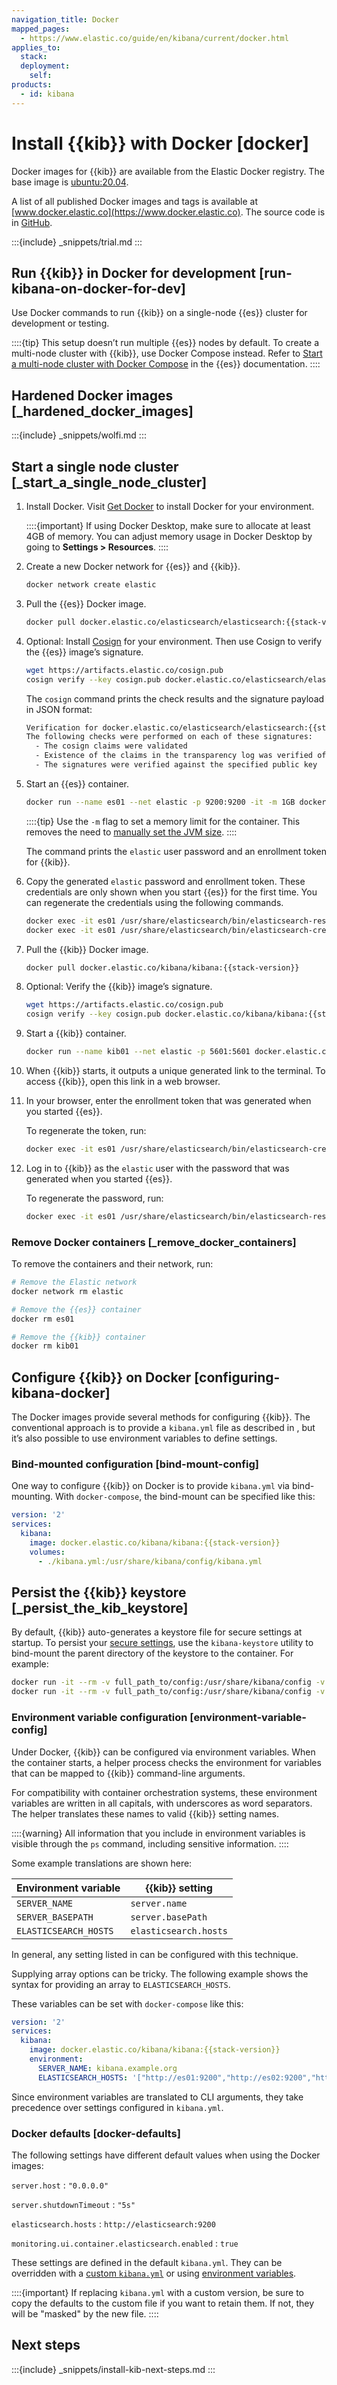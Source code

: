 ```yaml
---
navigation_title: Docker
mapped_pages:
  - https://www.elastic.co/guide/en/kibana/current/docker.html
applies_to:
  stack:
  deployment:
    self:
products:
  - id: kibana
---
```




# Install {{kib}} with Docker [docker]


Docker images for {{kib}} are available from the Elastic Docker registry. The base image is [ubuntu:20.04](https://hub.docker.com/_/ubuntu).

A list of all published Docker images and tags is available at [www.docker.elastic.co](https://www.docker.elastic.co). The source code is in [GitHub](https://github.com/elastic/dockerfiles/tree/master/kibana).

:::{include} _snippets/trial.md
:::

## Run {{kib}} in Docker for development [run-kibana-on-docker-for-dev]

Use Docker commands to run {{kib}} on a single-node {{es}} cluster for development or testing.

::::{tip}
This setup doesn’t run multiple {{es}} nodes by default. To create a multi-node cluster with {{kib}}, use Docker Compose instead. Refer to [Start a multi-node cluster with Docker Compose](/deploy-manage/deploy/self-managed/install-elasticsearch-docker-compose.md) in the {{es}} documentation.
::::


## Hardened Docker images [_hardened_docker_images]

:::{include} _snippets/wolfi.md
:::

## Start a single node cluster [_start_a_single_node_cluster]

1. Install Docker. Visit [Get Docker](https://docs.docker.com/get-docker/) to install Docker for your environment.

    ::::{important}
    If using Docker Desktop, make sure to allocate at least 4GB of memory. You can adjust memory usage in Docker Desktop by going to **Settings > Resources**.
    ::::

2. Create a new Docker network for {{es}} and {{kib}}.

    ```sh
    docker network create elastic
    ```

3. Pull the {{es}} Docker image.

    ```sh subs=true
    docker pull docker.elastic.co/elasticsearch/elasticsearch:{{stack-version}}
    ```

4. Optional: Install [Cosign](https://docs.sigstore.dev/system_config/installation/) for your environment. Then use Cosign to verify the {{es}} image’s signature.

    ```sh subs=true
    wget https://artifacts.elastic.co/cosign.pub
    cosign verify --key cosign.pub docker.elastic.co/elasticsearch/elasticsearch:{{stack-version}}
    ```

    The `cosign` command prints the check results and the signature payload in JSON format:

    ```sh subs=true
    Verification for docker.elastic.co/elasticsearch/elasticsearch:{{stack-version}} --
    The following checks were performed on each of these signatures:
      - The cosign claims were validated
      - Existence of the claims in the transparency log was verified offline
      - The signatures were verified against the specified public key
    ```

5. Start an {{es}} container.

    ```sh subs=true
    docker run --name es01 --net elastic -p 9200:9200 -it -m 1GB docker.elastic.co/elasticsearch/elasticsearch:{{stack-version}}
    ```

    ::::{tip}
    Use the `-m` flag to set a memory limit for the container. This removes the need to [manually set the JVM size](/deploy-manage/deploy/self-managed/install-elasticsearch-docker-prod.md#docker-set-heap-size).
    ::::


    The command prints the `elastic` user password and an enrollment token for {{kib}}.

6. Copy the generated `elastic` password and enrollment token. These credentials are only shown when you start {{es}} for the first time. You can regenerate the credentials using the following commands.

    ```sh
    docker exec -it es01 /usr/share/elasticsearch/bin/elasticsearch-reset-password -u elastic
    docker exec -it es01 /usr/share/elasticsearch/bin/elasticsearch-create-enrollment-token -s kibana
    ```

7. Pull the {{kib}} Docker image.

    ```sh subs=true
    docker pull docker.elastic.co/kibana/kibana:{{stack-version}}
    ```

8. Optional: Verify the {{kib}} image’s signature.

    ```sh subs=true
    wget https://artifacts.elastic.co/cosign.pub
    cosign verify --key cosign.pub docker.elastic.co/kibana/kibana:{{stack-version}}
    ```

9. Start a {{kib}} container.

    ```sh subs=true
    docker run --name kib01 --net elastic -p 5601:5601 docker.elastic.co/kibana/kibana:{{stack-version}}
    ```

10. When {{kib}} starts, it outputs a unique generated link to the terminal. To access {{kib}}, open this link in a web browser.
11. In your browser, enter the enrollment token that was generated when you started {{es}}.

    To regenerate the token, run:

    ```sh
    docker exec -it es01 /usr/share/elasticsearch/bin/elasticsearch-create-enrollment-token -s kibana
    ```

12. Log in to {{kib}} as the `elastic` user with the password that was generated when you started {{es}}.

    To regenerate the password, run:

    ```sh
    docker exec -it es01 /usr/share/elasticsearch/bin/elasticsearch-reset-password -u elastic
    ```

### Remove Docker containers [_remove_docker_containers]

To remove the containers and their network, run:

```sh subs=true
# Remove the Elastic network
docker network rm elastic

# Remove the {{es}} container
docker rm es01

# Remove the {{kib}} container
docker rm kib01
```


## Configure {{kib}} on Docker [configuring-kibana-docker]

The Docker images provide several methods for configuring {{kib}}. The conventional approach is to provide a `kibana.yml` file as described in [](configure-kibana.md), but it’s also possible to use environment variables to define settings.


### Bind-mounted configuration [bind-mount-config]

One way to configure {{kib}} on Docker is to provide `kibana.yml` via bind-mounting. With `docker-compose`, the bind-mount can be specified like this:

```yaml subs=true
version: '2'
services:
  kibana:
    image: docker.elastic.co/kibana/kibana:{{stack-version}}
    volumes:
      - ./kibana.yml:/usr/share/kibana/config/kibana.yml
```


## Persist the {{kib}} keystore [_persist_the_kib_keystore]

By default, {{kib}} auto-generates a keystore file for secure settings at startup. To persist your [secure settings](/deploy-manage/security/secure-settings.md), use the `kibana-keystore` utility to bind-mount the parent directory of the keystore to the container. For example:

```sh subs=true
docker run -it --rm -v full_path_to/config:/usr/share/kibana/config -v full_path_to/data:/usr/share/kibana/data docker.elastic.co/kibana/kibana:{{stack-version}} bin/kibana-keystore create
docker run -it --rm -v full_path_to/config:/usr/share/kibana/config -v full_path_to/data:/usr/share/kibana/data docker.elastic.co/kibana/kibana:{{stack-version}} bin/kibana-keystore add test_keystore_setting
```


### Environment variable configuration [environment-variable-config]

Under Docker, {{kib}} can be configured via environment variables. When the container starts, a helper process checks the environment for variables that can be mapped to {{kib}} command-line arguments.

For compatibility with container orchestration systems, these environment variables are written in all capitals, with underscores as word separators. The helper translates these names to valid {{kib}} setting names.

::::{warning}
All information that you include in environment variables is visible through the `ps` command, including sensitive information.
::::


Some example translations are shown here:

| Environment variable | {{kib}} setting |
| --- | --- |
| `SERVER_NAME` | `server.name` |
| `SERVER_BASEPATH` | `server.basePath`|
| `ELASTICSEARCH_HOSTS` | `elasticsearch.hosts` |

In general, any setting listed in [](configure-kibana.md) can be configured with this technique.

Supplying array options can be tricky. The following example shows the syntax for providing an array to `ELASTICSEARCH_HOSTS`.

These variables can be set with `docker-compose` like this:

```yaml subs=true
version: '2'
services:
  kibana:
    image: docker.elastic.co/kibana/kibana:{{stack-version}}
    environment:
      SERVER_NAME: kibana.example.org
      ELASTICSEARCH_HOSTS: '["http://es01:9200","http://es02:9200","http://es03:9200"]'
```

Since environment variables are translated to CLI arguments, they take precedence over settings configured in `kibana.yml`.


### Docker defaults [docker-defaults]

The following settings have different default values when using the Docker images:

`server.host`
:   `"0.0.0.0"`

`server.shutdownTimeout`
:   `"5s"`

`elasticsearch.hosts`
:   `http://elasticsearch:9200`

`monitoring.ui.container.elasticsearch.enabled`
:   `true`

These settings are defined in the default `kibana.yml`. They can be overridden with a [custom `kibana.yml`](#bind-mount-config) or using [environment variables](#environment-variable-config).

::::{important}
If replacing `kibana.yml` with a custom version, be sure to copy the defaults to the custom file if you want to retain them. If not, they will be "masked" by the new file.
::::

## Next steps

:::{include} _snippets/install-kib-next-steps.md
:::